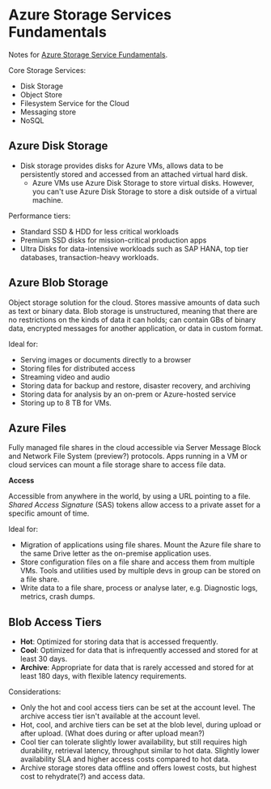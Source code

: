 # Azure Storage Services Fundamentals

Notes for [Azure Storage Service Fundamentals](https://docs.microsoft.com/en-us/learn/modules/azure-storage-fundamentals/).

Core Storage Services:

- Disk Storage
- Object Store
- Filesystem Service for the Cloud
- Messaging store
- NoSQL

## Azure Disk Storage

- Disk storage provides disks for Azure VMs, allows data to be persistently
stored and accessed from an attached virtual hard disk.
  - Azure VMs use Azure Disk Storage to store virtual disks. However, you can't
  use Azure Disk Storage to store a disk outside of a virtual machine.

Performance tiers:
- Standard SSD & HDD for less critical workloads
- Premium SSD disks for mission-critical production apps
- Ultra Disks for data-intensive workloads such as SAP HANA, top tier
databases, transaction-heavy workloads.

## Azure Blob Storage

Object storage solution for the cloud. Stores massive amounts of data such as
text or binary data. Blob storage is unstructured, meaning that there are no
restrictions on the kinds of data it can holds; can contain GBs of binary data,
encrypted messages for another application, or data in custom format.

Ideal for:
- Serving images or documents directly to a browser
- Storing files for distributed access
- Streaming video and audio
- Storing data for backup and restore, disaster recovery, and archiving
- Storing data for analysis by an on-prem or Azure-hosted service
- Storing up to 8 TB for VMs.

## Azure Files

Fully managed file shares in the cloud accessible via Server Message Block and
Network File System (preview?) protocols. Apps running in a VM or cloud
services can mount a file storage share to access file data.

**Access**

Accessible from anywhere in the world, by using a URL pointing to a file.
_Shared Access Signature_ (SAS) tokens allow access to a private asset for
a specific amount of time.

Ideal for:
- Migration of applications using file shares. Mount the Azure file share to
the same Drive letter as the on-premise application uses.
- Store configuration files on a file share and access them from multiple VMs.
Tools and utilities used by multiple devs in group can be stored on a file
share.
- Write data to a file share, process or analyse later, e.g. Diagnostic logs,
  metrics, crash dumps.

## Blob Access Tiers

- **Hot**: Optimized for storing data that is accessed frequently.
- **Cool**: Optimized for data that is infrequently accessed and stored for at least 30 days.
- **Archive**: Appropriate for data that is rarely accessed and stored for at least 180 days, with flexible latency requirements.

Considerations:
- Only the hot and cool access tiers can be set at the account level. The
  archive access tier isn't available at the account level.
- Hot, cool, and archive tiers can be set at the blob level, during upload or
after upload. (What does during or after upload mean?)
- Cool tier can tolerate slightly lower availability, but still requires high
durability, retrieval latency, throughput similar to hot data. Slightly lower
availability SLA and higher access costs compared to hot data.
- Archive storage stores data offline and offers lowest costs, but highest cost
to rehydrate(?) and access data.

